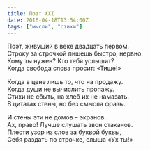 ```yaml
---
title: Поэт XXI
date: 2016-04-18T13:54:00Z
tags: ["мысли", "стихи"]
---
```


Поэт, живущий в веке двадцать первом.  
Строку за строчкой пишешь быстро, нервно.  
Кому ты нужен? Кто тебя услышит?  
Когда свобода слова просит: «Тише!»

Когда в цене лишь то, что на продажу.  
Когда души не вычислить пропажу.  
Стихи не сбыть, на хлеб их не намазать.  
В цитатах стены, но без смысла фразы.

И стены эти не домов – экранов.  
Ах, право! Лучше слушать звон стаканов.  
Плести узор из слов за буквой буквы,  
Себя раздать по строчке, слыша «Ух ты!»  
